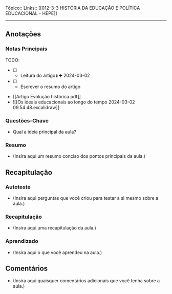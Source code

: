 Tópico::
Links:: [[012-3-3 HISTÓRIA DA EDUCAÇÃO E POLÍTICA EDUCACIONAL - HEPE]]

---

## Anotações

### Notas Principais
TODO:
- [ ] - Leitura do artigo⏫ ➕ 2024-03-02 
- [ ] -  Escrever o resumo do artigo



- [[Artigo Evolução histórica.pdf]]
- ![[Os ideais educacionais ao longo do tempo 2024-03-02 09.54.48.excalidraw]]

### Questões-Chave

- Qual a ideia principal da aula?

### Resumo

- (Insira aqui um resumo conciso dos pontos principais da aula.)

## Recapitulação

### Autoteste

- (Insira aqui perguntas que você criou para testar a si mesmo sobre a aula.)

### Recapitulação

- (Insira aqui uma recapitulação da aula.)

### Aprendizado

- (Insira aqui o que você aprendeu na aula.)

## Comentários

- (Insira aqui quaisquer comentários adicionais que você tenha sobre a aula.)


